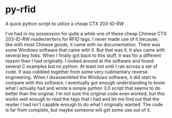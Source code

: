 # py-rfid
A quick python script to utilize a cheap CTX 203-ID-RW

I've had in my possession for quite a while one of these cheap Chinese CTX 203-ID-RW reader/writers for RFID tags.  I never made use of it because, like with most
Chinese goods, it came with no documentation.  There was some Windows software that came with it.  But that was it.  It also came with several key fobs.  When I finally
got back to this stuff, it was for a different reason than I had originally.  I looked around at the software and found several C examples but no python.  At least not
until I ran across a set of code.  It was cobbled together from some very rudimentary reverse engineering.  When I disassembled the Windows software, it did start to
compare with this software.  I eventually got enough understanding to know what I actually had and wrote a simple python 3.0 script that seems to do better than the
original.  I'm not sure the original code even worked, but this works well enough to read the tags that I had and let me find out that the reader I had isn't capable
enough to do what I originally wanted.  The code is far from complete, but maybe someone will get some use out of it.
